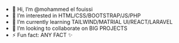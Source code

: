 - 👋 Hi, I’m @mohammed el fouissi
- 👀 I’m interested in  HTML/CSS/BOOTSTRAP/JS/PHP 
- 🌱 I’m currently learning TAILWIND/MATRIAL UI/REACT/LARAVEL
- 💞️ I’m looking to collaborate on BIG PROJECTS
- ⚡ Fun fact: ANY FACT ✨

<!---
mohammedelfouissi/mohammedelfouissi is a ✨ special ✨ repository because its `README.md` (this file) appears on your GitHub profile.
You can click the Preview link to take a look at your changes.
--->
